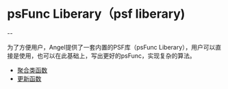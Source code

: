 # psFunc Liberary（psf liberary)

--

为了方便用户，Angel提供了一套内置的PSF库（psFunc Liberary），用户可以直接是使用，也可以在此基础上，写出更好的psFunc，实现复杂的算法。


* [聚合类函数](psf_lib_get.md)
* [更新函数](psf_lib_update.md)
